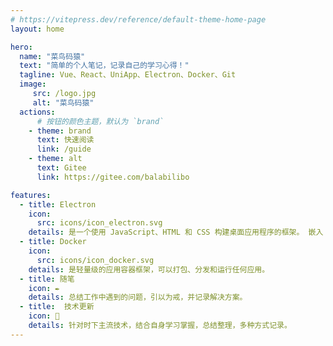 ```yaml
---
# https://vitepress.dev/reference/default-theme-home-page
layout: home

hero:
  name: "菜鸟码猿"
  text: "简单的个人笔记，记录自己的学习心得！"
  tagline: Vue、React、UniApp、Electron、Docker、Git
  image:
     src: /logo.jpg
     alt: "菜鸟码猿"
  actions:
      # 按钮的颜色主题，默认为 `brand`
    - theme: brand
      text: 快速阅读
      link: /guide
    - theme: alt
      text: Gitee
      link: https://gitee.com/balabilibo

features:
  - title: Electron
    icon:  
      src: icons/icon_electron.svg
    details: 是一个使用 JavaScript、HTML 和 CSS 构建桌面应用程序的框架。 嵌入 Chromium 和 Node.js。
  - title: Docker
    icon:
      src: icons/icon_docker.svg
    details: 是轻量级的应用容器框架，可以打包、分发和运行任何应用。
  - title: 随笔
    icon: ✒
    details: 总结工作中遇到的问题，引以为戒，并记录解决方案。
  - title:  技术更新
    icon: 🚀
    details: 针对时下主流技术，结合自身学习掌握，总结整理，多种方式记录。
---
```



